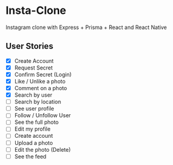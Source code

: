 # Insta-Clone

Instagram clone with Express + Prisma + React and React Native

## User Stories

- [x] Create Account
- [x] Request Secret
- [x] Confirm Secret (Login)
- [x] Like / Unlike a photo
- [x] Comment on a photo
- [x] Search by user
- [ ] Search by location
- [ ] See user profile
- [ ] Follow / Unfollow User
- [ ] See the full photo
- [ ] Edit my profile
- [ ] Create account
- [ ] Upload a photo
- [ ] Edit the photo (Delete)
- [ ] See the feed
